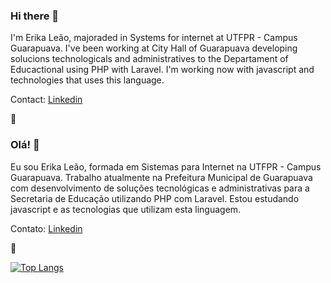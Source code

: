 ### Hi there 👋

I'm Erika Leão, majoraded in Systems for internet at UTFPR - Campus Guarapuava. I've been working at City Hall of Guarapuava developing solucions technologicals and administratives to the Departament of Educactional using PHP with Laravel. I'm working now with javascript and technologies that uses this language.

Contact: [Linkedin](https://www.linkedin.com/in/leaoerikaleao/)

🦁

### Olá! 👋

Eu sou Erika Leão, formada em Sistemas para Internet na UTFPR - Campus Guarapuava. Trabalho atualmente na Prefeitura Municipal de Guarapuava com desenvolvimento de soluções tecnológicas e administrativas para a Secretaria de Educação utilizando PHP com Laravel. Estou estudando javascript e as tecnologias que utilizam esta linguagem.

Contato: [Linkedin](https://www.linkedin.com/in/leaoerikaleao/)

🦁

[![Top Langs](https://github-readme-stats.vercel.app/api/top-langs/?username=leaoerikaleao&layout=compact)](https://github.com/leaoerikaleao/github-readme-stats)
